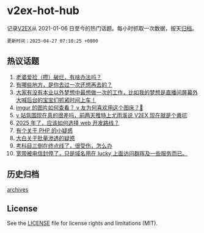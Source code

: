 # v2ex-hot-hub

 记录[V2EX](https://www.v2ex.com/)从 2021-01-06 日至今的热门话题。每小时抓取一次数据，按天[归档](archives)。

`更新时间：2025-04-27 07:10:25 +0800`

## 热议话题

1. [老婆爱捡（攒）破烂，有啥办法吗？](https://www.v2ex.com/t/1128134)
1. [有哪些地方，是你去过一次还想再去的？](https://www.v2ex.com/t/1128141)
1. [大家有没有本业以外梦想中最想做一次的工作，比如我的梦想是直播间屏幕外大喊后台的宝宝们抓紧时间上车！](https://www.v2ex.com/t/1128160)
1. [imgur 的图片如何查看？ v 友为何喜欢用这个图床？🤔](https://www.v2ex.com/t/1128168)
1. [v 站氛围现在真的很差吗，前两天推特上尤雨溪说 V2EX 现在就是个粪坑](https://www.v2ex.com/t/1128235)
1. [2025 年了，应该如何选择 web 开发路线？](https://www.v2ex.com/t/1128159)
1. [有个关于 PHP 的小疑惑](https://www.v2ex.com/t/1128194)
1. [大白关于批量渗透的疑惑](https://www.v2ex.com/t/1128140)
1. [考科目三倒在终点线了，很受伤，怎么办](https://www.v2ex.com/t/1128219)
1. [宽带被电信封停了，只是域名用在 lucky 上面访问群晖及一些服务而已。](https://www.v2ex.com/t/1128249)

## 历史归档

[archives](archives)

## License

See the [LICENSE](LICENSE) file for license rights and limitations (MIT).
